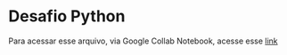 # Desafio Python

Para acessar esse arquivo, via Google Collab Notebook, acesse esse [link](https://colab.research.google.com/drive/1Catc42qiUS9peXeC5ysEaAhS5Nvf1TDA?usp=sharing)   
